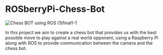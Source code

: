 # ROSberryPi-Chess-Bot
![Chess BOT using ROS (1)final1-1](https://user-images.githubusercontent.com/73681462/174493357-6b3e1776-b81b-494d-8850-1e1e15ef160d.png)

In this project we aim to create a chess bot that provides us with the best possible move to play against a real world opponent, using a Raspberry Pi along with ROS to provide communication between the camera and the chess bot.
